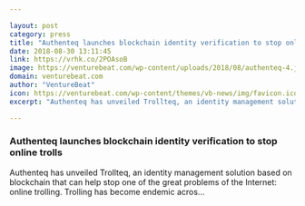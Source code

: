 ```yaml
---

layout: post
category: press
title: "Authenteq launches blockchain identity verification to stop online trolls"
date: 2018-08-30 13:11:45
link: https://vrhk.co/2POAsoB
image: https://venturebeat.com/wp-content/uploads/2018/08/authenteq-4.jpg?fit=1269%2C611&strip=all
domain: venturebeat.com
author: "VentureBeat"
icon: https://venturebeat.com/wp-content/themes/vb-news/img/favicon.ico
excerpt: "Authenteq has unveiled Trollteq, an identity management solution based on blockchain that can help stop one of the great problems of the Internet: online trolling. Trolling has become endemic acros…"

---
```


### Authenteq launches blockchain identity verification to stop online trolls

Authenteq has unveiled Trollteq, an identity management solution based on blockchain that can help stop one of the great problems of the Internet: online trolling. Trolling has become endemic acros…